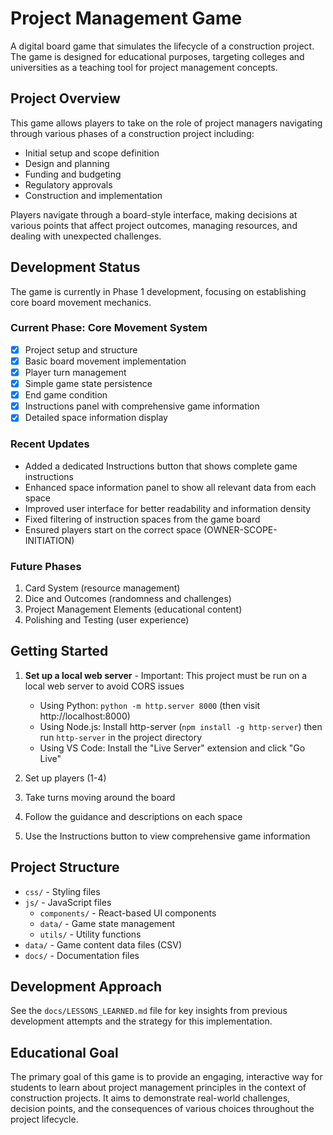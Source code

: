 # Project Management Game

A digital board game that simulates the lifecycle of a construction project. The game is designed for educational purposes, targeting colleges and universities as a teaching tool for project management concepts.

## Project Overview

This game allows players to take on the role of project managers navigating through various phases of a construction project including:

- Initial setup and scope definition
- Design and planning
- Funding and budgeting
- Regulatory approvals
- Construction and implementation

Players navigate through a board-style interface, making decisions at various points that affect project outcomes, managing resources, and dealing with unexpected challenges.

## Development Status

The game is currently in Phase 1 development, focusing on establishing core board movement mechanics.

### Current Phase: Core Movement System

- [x] Project setup and structure
- [x] Basic board movement implementation
- [x] Player turn management
- [x] Simple game state persistence
- [x] End game condition
- [x] Instructions panel with comprehensive game information
- [x] Detailed space information display

### Recent Updates

- Added a dedicated Instructions button that shows complete game instructions
- Enhanced space information panel to show all relevant data from each space
- Improved user interface for better readability and information density
- Fixed filtering of instruction spaces from the game board
- Ensured players start on the correct space (OWNER-SCOPE-INITIATION)

### Future Phases

1. Card System (resource management)
2. Dice and Outcomes (randomness and challenges)
3. Project Management Elements (educational content)
4. Polishing and Testing (user experience)

## Getting Started

1. **Set up a local web server** - Important: This project must be run on a local web server to avoid CORS issues
   - Using Python: `python -m http.server 8000` (then visit http://localhost:8000)
   - Using Node.js: Install http-server (`npm install -g http-server`) then run `http-server` in the project directory
   - Using VS Code: Install the "Live Server" extension and click "Go Live"

2. Set up players (1-4)
3. Take turns moving around the board
4. Follow the guidance and descriptions on each space
5. Use the Instructions button to view comprehensive game information

## Project Structure

- `css/` - Styling files
- `js/` - JavaScript files
   - `components/` - React-based UI components
   - `data/` - Game state management
   - `utils/` - Utility functions
- `data/` - Game content data files (CSV)
- `docs/` - Documentation files

## Development Approach

See the `docs/LESSONS_LEARNED.md` file for key insights from previous development attempts and the strategy for this implementation.

## Educational Goal

The primary goal of this game is to provide an engaging, interactive way for students to learn about project management principles in the context of construction projects. It aims to demonstrate real-world challenges, decision points, and the consequences of various choices throughout the project lifecycle.